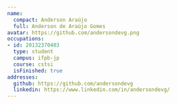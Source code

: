 ```yaml
---
name:
  compact: Anderson Araújo
  full: Anderson de Araújo Gomes
avatar: https://github.com/andersondevg.png
occupations:
- id: 20132370403
  type: student
  campus: ifpb-jp
  course: cstsi
  isFinished: true
addresses:
  github: https://github.com/andersondevg
  linkedin: https://www.linkedin.com/in/andersondevg/
---
```

